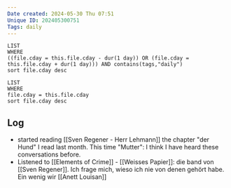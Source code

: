 ```yaml
---
Date created: 2024-05-30 Thu 07:51
Unique ID: 202405300751
Tags: daily
---
```

``` dataview
LIST
WHERE 
((file.cday = this.file.cday - dur(1 day)) OR (file.cday = this.file.cday + dur(1 day))) AND contains(tags,"daily")
sort file.cday desc
```
``` dataview
LIST
WHERE 
file.cday = this.file.cday
sort file.cday desc
```
## Log
- started reading [[Sven Regener - Herr Lehmann]]  the chapter "der Hund" I read last month. This time "Mutter": I think I have heard these conversations before. 
- Listened to [[Elements of Crime]] - [[Weisses Papier]]: die band von [[Sven Regener]]. Ich frage mich, wieso ich nie von denen gehört habe. Ein wenig wir [[Anett Louisan]]
